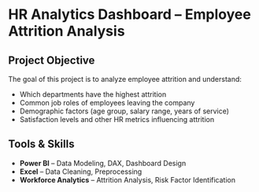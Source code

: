 # HR Analytics Dashboard – Employee Attrition Analysis

## Project Objective
The goal of this project is to analyze employee attrition and understand:
- Which departments have the highest attrition
- Common job roles of employees leaving the company
- Demographic factors (age group, salary range, years of service)
- Satisfaction levels and other HR metrics influencing attrition
  
## Tools & Skills
- **Power BI** – Data Modeling, DAX, Dashboard Design  
- **Excel** – Data Cleaning, Preprocessing  
- **Workforce Analytics** – Attrition Analysis, Risk Factor Identification  


